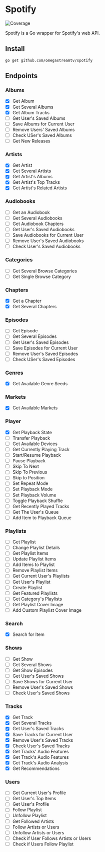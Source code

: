 # Spotify
![Coverage](https://img.shields.io/badge/Coverage-12.1%25-red)

Spotify is a Go wrapper for Spotify's web API.

## Install

```cli
go get github.com/omegastreamtv/spotify
```

## Endpoints

### Albums

- [x] Get Album
- [x] Get Several Albums
- [x] Get Album Tracks
- [ ] Get User's Saved Albums
- [ ] Save Albums for Current User
- [ ] Remove Users' Saved Albums
- [ ] Check USer's Saved Albums
- [ ] Get New Releases

### Artists

- [x] Get Artist
- [x] Get Several Artists
- [x] Get Artist's Albums
- [x] Get Artist's Top Tracks
- [x] Get Artist's Related Artists

### Audiobooks

- [ ] Get an Audiobook
- [ ] Get Several Audiobooks
- [ ] Get Audiobook Chapters
- [ ] Get User's Saved Audiobooks
- [ ] Save Audiobooks for Current User
- [ ] Remove User's Saved Audiobooks
- [ ] Check User's Saved Audiobooks

### Categories

- [ ] Get Several Browse Categories
- [ ] Get Single Browse Category

### Chapters

- [x] Get a Chapter
- [x] Get Several Chapters

### Episodes

- [ ] Get Episode
- [ ] Get Several Episodes
- [ ] Get User's Saved Episodes
- [ ] Save Episodes for Current User
- [ ] Remove User's Saved Episodes
- [ ] Check USer's Saved Episodes

### Genres

- [x] Get Available Genre Seeds

### Markets

- [x] Get Available Markets

### Player

- [x] Get Playback State
- [ ] Transfer Playback
- [ ] Get Available Devices
- [ ] Get Currently Playing Track
- [ ] Start/Resume Playback
- [ ] Pause Playback
- [ ] Skip To Next
- [ ] Skip To Previous
- [ ] Skip to Position
- [ ] Set Repeat Mode
- [ ] Set Playback Mode
- [ ] Set Playback Volume
- [ ] Toggle Playback Shuffle
- [ ] Get Recently Played Tracks
- [ ] Get The User's Queue
- [ ] Add Item to Playback Queue

### Playlists

- [ ] Get Playlist
- [ ] Change Playlist Details
- [ ] Get Playlist Items
- [ ] Update Playlist Items
- [ ] Add Items to Playlist
- [ ] Remove Playlist Items
- [ ] Get Current User's Playlists
- [ ] Get User's Playlist
- [ ] Create Playlist
- [ ] Get Featured Playlists
- [ ] Get Category's Playlists
- [ ] Get Playlist Cover Image
- [ ] Add Custom Playlist Cover Image

### Search

- [x] Search for Item

### Shows

- [ ] Get Show
- [ ] Get Several Shows
- [ ] Get Show Episodes
- [ ] Get User's Saved Shows
- [ ] Save Shows for Current User
- [ ] Remove User's Saved Shows
- [ ] Check User's Saved Shows

### Tracks

- [x] Get Track
- [x] Get Several Tracks
- [x] Get User's Saved Tracks
- [x] Save Tracks for Current User
- [x] Remove User's Saved Tracks
- [x] Check User's Saved Tracks
- [x] Get Tracks' Audio Features
- [x] Get Track's Audio Features
- [x] Get Track's Audio Analysis
- [x] Get Recommendations

### Users

- [ ] Get Current User's Profile
- [ ] Get User's Top Items
- [ ] Get User's Profile
- [ ] Follow Playlist
- [ ] Unfollow Playlist
- [ ] Get Followed Artists
- [ ] Follow Artists or Users
- [ ] Unfollow Artists or Users
- [ ] Check if User Follows Artists or Users
- [ ] Check if Users Follow Playlist

